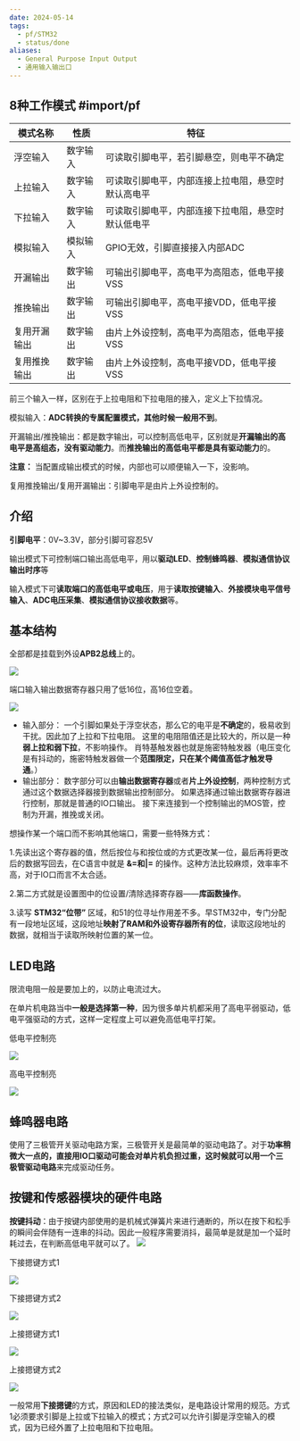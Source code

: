 ```yaml
---
date: 2024-05-14
tags:
  - pf/STM32
  - status/done
aliases:
  - General Purpose Input Output
  - 通用输入输出口
---
```

## 8种工作模式 #import/pf

| 模式名称   | 性质   | 特征                        |
| ------ | ---- | ------------------------- |
| 浮空输入   | 数字输入 | 可读取引脚电平，若引脚悬空，则电平不确定      |
| 上拉输入   | 数字输入 | 可读取引脚电平，内部连接上拉电阻，悬空时默认高电平 |
| 下拉输入   | 数字输入 | 可读取引脚电平，内部连接下拉电阻，悬空时默认低电平 |
| 模拟输入   | 模拟输入 | GPIO无效，引脚直接接入内部ADC        |
| 开漏输出   | 数字输出 | 可输出引脚电平，高电平为高阻态，低电平接VSS   |
| 推挽输出   | 数字输出 | 可输出引脚电平，高电平接VDD，低电平接VSS   |
| 复用开漏输出 | 数字输出 | 由片上外设控制，高电平为高阻态，低电平接VSS   |
| 复用推挽输出 | 数字输出 | 由片上外设控制，高电平接VDD，低电平接VSS   |

前三个输入一样，区别在于上拉电阻和下拉电阻的接入，定义上下拉情况。

模拟输入：**ADC转换的专属配置模式，其他时候一般用不到**。

开漏输出/推挽输出：都是数字输出，可以控制高低电平，区别就是**开漏输出的高电平是高组态，没有驱动能力**。而**推挽输出的高低电平都是具有驱动能力**的。

**注意：** 当配置成输出模式的时候，内部也可以顺便输入一下，没影响。

复用推挽输出/复用开漏输出：引脚电平是由片上外设控制的。

## 介绍

**引脚电平**：0V~3.3V，部分引脚可容忍5V

输出模式下可控制端口输出高低电平，用以**驱动LED**、**控制蜂鸣器**、**模拟通信协议输出时序**等

输入模式下可**读取端口的高低电平或电压**，用于**读取按键输入**、**外接模块电平信号输入**、**ADC电压采集**、**模拟通信协议接收数据**等。

## 基本结构

全部都是挂载到外设**APB2总线**上的。

![](Zassets/GPIO.png)

端口输入输出数据寄存器只用了低16位，高16位空着。

![](Zassets/GPIO-1.png)

- 输入部分：
一个引脚如果处于浮空状态，那么它的电平是**不确定**的，极易收到干扰。因此加了上拉和下拉电阻。
这里的电阻阻值还是比较大的，所以是一种**弱上拉和弱下拉**，不影响操作。
肖特基触发器也就是施密特触发器（电压变化是有抖动的，施密特触发器做一个**范围限定，只在某个阈值高低才触发导通**。）
- 输出部分：
数字部分可以由**输出数据寄存器**或者**片上外设控制**，两种控制方式通过这个数据选择器接到数据输出控制部分。
如果选择通过输出数据寄存器进行控制，那就是普通的IO口输出。
接下来连接到一个控制输出的MOS管，控制为开漏，推挽或关闭。

想操作某一个端口而不影响其他端口，需要一些特殊方式：

1.先读出这个寄存器的值，然后按位与和按位或的方式更改某一位，最后再将更改后的数据写回去，在C语言中就是 **&=和|=** 的操作。这种方法比较麻烦，效率率不高，对于IO口而言不太合适。

2.第二方式就是设置图中的位设置/清除选择寄存器——**库函数操作**。

3.读写 **STM32“位带”** 区域，和51的位寻址作用差不多。早STM32中，专门分配有一段地址区域，这段地址**映射了RAM和外设寄存器所有的位**，读取这段地址的数据，就相当于读取所映射位置的某一位。

## LED电路

限流电阻一般是要加上的，以防止电流过大。

在单片机电路当中**一般是选择第一种**，因为很多单片机都采用了高电平弱驱动，低电平强驱动的方式，这样一定程度上可以避免高低电平打架。

低电平控制亮

![](Zassets/GPIO-2.png)

高电平控制亮

![](Zassets/GPIO-3.png)

## 蜂鸣器电路

使用了三极管开关驱动电路方案，三极管开关是最简单的驱动电路了。对于**功率稍微大一点的，直接用IO口驱动可能会对单片机负担过重，这时候就可以用一个三极管驱动电路**来完成驱动任务。

## 按键和传感器模块的硬件电路

**按键抖动**：由于按键内部使用的是机械式弹簧片来进行通断的，所以在按下和松手的瞬间会伴随有一连串的抖动。因此一般程序需要消抖，最简单是就是加一个延时耗过去，在判断高低电平就可以了。
![](Zassets/GPIO-8.png)

下接摁键方式1

![](Zassets/GPIO-4.png)

下接摁键方式2

![](Zassets/GPIO-5.png)

上接摁键方式1

![](Zassets/GPIO-6.png)

上接摁键方式2

![](Zassets/GPIO-7.png)

一般常用**下接摁键**的方式，原因和LED的接法类似，是电路设计常用的规范。方式1必须要求引脚是上拉或下拉输入的模式；方式2可以允许引脚是浮空输入的模式，因为已经外置了上拉电阻和下拉电阻。
